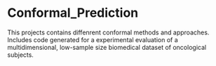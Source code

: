 # Conformal_Prediction
This projects contains diffenrent conformal methods and approaches. Includes code generated for a experimental evaluation of a multidimensional, low-sample size biomedical dataset of oncological subjects.
